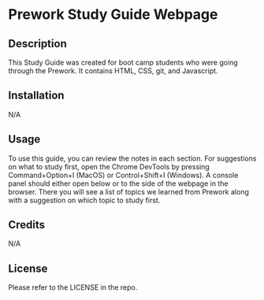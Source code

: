 # Prework Study Guide Webpage

## Description

This Study Guide was created for boot camp students who were going through the Prework. It contains HTML, CSS, git, and Javascript.

## Installation

N/A

## Usage

To use this guide, you can review the notes in each section. For suggestions on what to study first, open the Chrome DevTools by pressing Command+Option+I (MacOS) or Control+Shift+I (Windows). A console panel should either open below or to the side of the webpage in the browser. There you will see a list of topics we learned from Prework along with a suggestion on which topic to study first.

## Credits

N/A

## License

Please refer to the LICENSE in the repo.